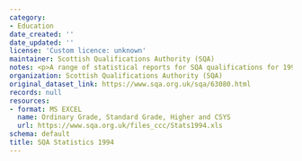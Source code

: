 ```yaml
---
category:
- Education
date_created: ''
date_updated: ''
license: 'Custom licence: unknown'
maintainer: Scottish Qualifications Authority (SQA)
notes: <p>A range of statistical reports for SQA qualifications for 1994.</p>
organization: Scottish Qualifications Authority (SQA)
original_dataset_link: https://www.sqa.org.uk/sqa/63080.html
records: null
resources:
- format: MS EXCEL
  name: Ordinary Grade, Standard Grade, Higher and CSYS
  url: https://www.sqa.org.uk/files_ccc/Stats1994.xls
schema: default
title: SQA Statistics 1994
---
```

